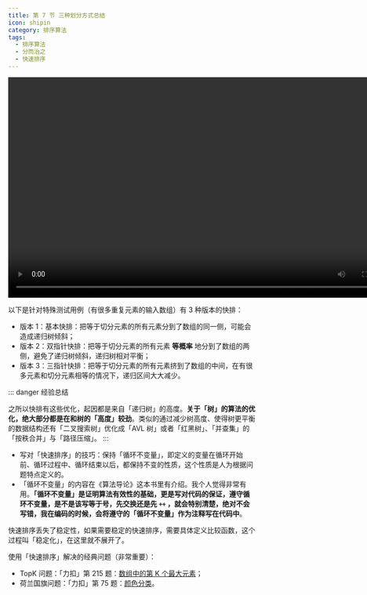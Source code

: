 ```yaml
---
title: 第 7 节 三种划分方式总结
icon: shipin
category: 排序算法
tags:
  - 排序算法
  - 分而治之
  - 快速排序
---
```


<video src="https://suanfa8.com/files/quick-sort/6-7.mp4" controls="controls" width="800" height="450">
Your browser does not support the video tag.
</video>

以下是针对特殊测试用例（有很多重复元素的输入数组）有 3 种版本的快排：

- 版本 1：基本快排：把等于切分元素的所有元素分到了数组的同一侧，可能会造成递归树倾斜；
- 版本 2：双指针快排：把等于切分元素的所有元素 **等概率** 地分到了数组的两侧，避免了递归树倾斜，递归树相对平衡；
- 版本 3：三指针快排：把等于切分元素的所有元素挤到了数组的中间，在有很多元素和切分元素相等的情况下，递归区间大大减少。

::: danger 经验总结

之所以快排有这些优化，起因都是来自「递归树」的高度。**关于「树」的算法的优化，绝大部分都是在和树的「高度」较劲**。类似的通过减少树高度、使得树更平衡的数据结构还有「二叉搜索树」优化成「AVL 树」或者「红黑树」、「并查集」的「按秩合并」与「路径压缩」。
:::

- 写对「快速排序」的技巧：保持「循环不变量」，即定义的变量在循环开始前、循环过程中、循环结束以后，都保持不变的性质，这个性质是人为根据问题特点定义的。
- 「循环不变量」的内容在《算法导论》这本书里有介绍。我个人觉得非常有用。**「循环不变量」是证明算法有效性的基础，更是写对代码的保证，遵守循环不变量，是不是该写等于号，先交换还是先 `++` ，就会特别清楚，绝对不会写错，我在编码的时候，会将遵守的「循环不变量」作为注释写在代码中**。

快速排序丢失了稳定性，如果需要稳定的快速排序，需要具体定义比较函数，这个过程叫「稳定化」，在这里就不展开了。

使用「快速排序」解决的经典问题（非常重要）：

- TopK 问题：「力扣」第 215 题：[数组中的第 K 个最大元素](https://leetcode-cn.com/problems/kth-largest-element-in-an-array/)；
- 荷兰国旗问题：「力扣」第 75 题：[颜色分类](https://leetcode-cn.com/problems/sort-colors/)。

